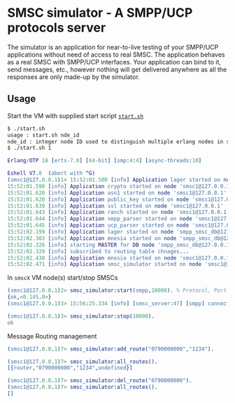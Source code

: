 SMSC simulator - A SMPP/UCP protocols server
================================================================================

The simulator is an application for near-to-live testing of your SMPP/UCP
applications without need of access to real SMSC. The application behaves as
a real SMSC with SMPP/UCP interfaces. Your application can bind to it, send messages,
etc., however nothing will get delivered anywhere as all the responses are
only made-up by the simulator.

Usage
-----
Start the VM with supplied start script [`start.sh`](https://github.com/K2InformaticsGmbH/smsc_simulator/blob/master/start.sh)
```sh
$ ./start.sh
usage : start.sh nde_id
nde_id : integer node ID used to distinguish multiple erlang nodes in same esystem if so required to be started
$ ./start.sh 1
```
```erlang
Erlang/OTP 18 [erts-7.0] [64-bit] [smp:4:4] [async-threads:10]

Eshell V7.0  (abort with ^G)
(smsc1@127.0.0.1)1> 15:52:01.580 [info] Application lager started on node 'smsc1@127.0.0.1'
15:52:01.598 [info] Application crypto started on node 'smsc1@127.0.0.1'
15:52:01.620 [info] Application asn1 started on node 'smsc1@127.0.0.1'
15:52:01.620 [info] Application public_key started on node 'smsc1@127.0.0.1'
15:52:01.639 [info] Application ssl started on node 'smsc1@127.0.0.1'
15:52:01.643 [info] Application ranch started on node 'smsc1@127.0.0.1'
15:52:01.644 [info] Application smpp_parser started on node 'smsc1@127.0.0.1'
15:52:01.645 [info] Application ucp_parser started on node 'smsc1@127.0.0.1'
15:52:02.199 [info] Application lager started on node 'smpp_smsc_db@127.0.0.1'
15:52:02.303 [info] Application mnesia started on node 'smpp_smsc_db@127.0.0.1'
15:52:02.326 [info] starting MASTER for DB node 'smpp_smsc_db@127.0.0.1'
15:52:02.329 [info] subscribed to routing table chnages...
15:52:02.438 [info] Application mnesia started on node 'smsc1@127.0.0.1'
15:52:02.471 [info] Application smsc_simulator started on node 'smsc1@127.0.0.1'
```

In `smscX` VM node(s) start/stop SMSCs
```erlang
(smsc1@127.0.0.1)2> smsc_simulator:start(smpp,10000). % Protocol, Port (multiple and independent)
{ok,<0.145.0>}
(smsc1@127.0.0.1)3> 15:56:25.334 [info] [smsc_server:47] [smpp] connect 127.0.0.1:60084 -> 127.0.0.1:10000

(smsc1@127.0.0.1)3> smsc_simulator:stop(10000).      
ok

```

Message Routing management
```erlang
(smsc1@127.0.0.1)7> smsc_simulator:add_route("0790000000","1234").

(smsc1@127.0.0.1)7> smsc_simulator:all_routes().
[{router,"0790000000","1234",undefined}]

(smsc1@127.0.0.1)7> smsc_simulator:del_route("0790000000").
(smsc1@127.0.0.1)7> smsc_simulator:all_routes().
[]
```
